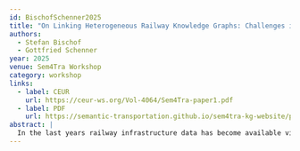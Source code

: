 ```yaml
---
id: BischofSchenner2025
title: "On Linking Heterogeneous Railway Knowledge Graphs: Challenges in Integrating ERA and OpenStreetMap Rail Infrastructure Representations"
authors:
  - Stefan Bischof
  - Gottfried Schenner
year: 2025
venue: Sem4Tra Workshop
category: workshop
links:
  - label: CEUR
    url: https://ceur-ws.org/Vol-4064/Sem4Tra-paper1.pdf
  - label: PDF
    url: https://semantic-transportation.github.io/sem4tra-kg-website/papers/Sem4Tra25_paper_1.pdf
abstract: |
  In the last years railway infrastructure data has become available via public SPARQL endpoints. The ontologies/vocabularies used to represent the topology part of the railway  data are mainly based either on the Open Street Map (OSM) data model or on the UML-based RailTopoModel. In this paper we discuss some of the challenges of integrating railway infrastructure data especially topological data. As an example, we show how to link the data available for the Austrian railway network using Open Street Map data via the QLever SPARQL endpoint and data from the ERA Knowledge Graph.
---
```

